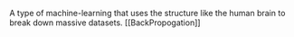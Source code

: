 A type of machine-learning that uses the structure like the human brain to break down massive datasets.
[[BackPropogation]]

